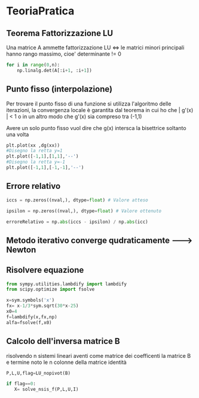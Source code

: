 # TeoriaPratica 

## Teorema Fattorizzazione LU

Una matrice A ammette fattorizzazione LU <=> le matrici minori principali hanno rango massimo, cioe' determinante != 0

```py
for i in range(0,n):
	np.linalg.det(A[:i+1, :i+1])
```

## Punto fisso (interpolazione)

Per trovare il punto fisso di una funzione si utilizza l'algoritmo delle iterazioni, la convergenza locale è garantita dal teorema in cui ho che | g'(x) | < 1 o in un altro modo che g'(x) sia compreso tra (-1,1)

Avere un solo punto fisso vuol dire che g(x) intersca la bisettrice soltanto una volta

```py
plt.plot(xx ,dg(xx))
#Disegno la retta y=1
plt.plot([-1,1],[1,1],'--')
#Disegno la retta y=-1
plt.plot([-1,1],[-1,-1],'--')
```

## Errore relativo

```py
iccs = np.zeros((nval,), dtype=float) # Valore atteso

ipsilon = np.zeros((nval,), dtype=float) # Valore ottenuto

erroreRelativo = np.abs(iccs - ipsilon) / np.abs(icc) 
```

## Metodo iterativo converge qudraticamente ---> Newton

## Risolvere equazione

```py
from sympy.utilities.lambdify import lambdify
from scipy.optimize import fsolve

x=sym.symbols('x')
fx= x-1/3*sym.sqrt(30*x-25)
x0=4
f=lambdify(x,fx,np)
alfa=fsolve(f,x0)
```

## Calcolo dell'inversa matrice B

risolvendo n sistemi lineari aventi come matrice dei coefficenti la matrice B e termine noto le n colonne della matrice identità

```py
P,L,U,flag=LU_nopivot(B)

if flag==0:
   X= solve_nsis_f(P,L,U,I)
```

